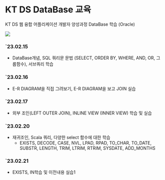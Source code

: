 # KT DS DataBase 교육
KT DS 웹 융합 어플리케이션 개발자 양성과정 DataBase 학습 (Oracle)

<a href="https://www.notion.so/KT-DS-4081d15959b74370a75913fdef079d0a"><img src="https://img.shields.io/badge/Notion-010101?style=flat-square&logo=Notion&logoColor=white"/></a>
### `23.02.15 
 * DataBase개념, SQL 쿼리문 문법 (SELECT, ORDER BY, WHERE, AND, OR, 그룹함수), 서브쿼리 학습
### `23.02.16 
 * E-R DIAGRAM을 직접 그려보기, E-R DIAGRAM을 보고 JOIN 실습
### `23.02.17
 * 외부 조인(LEFT OUTER JOIN), INLINE VIEW (INNER VIEW) 학습 및 실습
### `23.02.20
 * 재귀조인, Scala 쿼리, 다양한 select 함수에 대한 학습
   + EXISTS, DECODE, CASE, NVL, LPAD, RPAD, TO_CHAR, TO_DATE, SUBSTR, LENGTH, TRIM, LTRIM, RTRIM, SYSDATE, ADD_MONTHS
### `23.02.21
 * EXISTS, IN학습 및 이전내용 실습1
